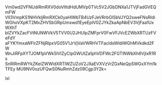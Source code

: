 Vm0wd2VFNUdiRmRXV0doVlltdHdUMVp0TVc5V2JGbDNXa1JTVjFadGVEQmFW
Vll3VmpKS1NHVkljRmRXCk0yaHlWbTB4UzFJeVRrbGlSbVJYQ2sweFNsRldi
WGhoVXpKT2MxZHVSbGRpUmxwd1EyeEplV0ZJYkZkaApNbEV3VjFaa1UxWXhT
blZVYkZacFVtNUNWVkV5TVV0U2JHUlpZMFprV0FwVFJVcEZWbXRTUzFVeFdY
aFYKYmxaWFlrZFNjRlpxVG05V1JrVjVaVWRHVTFacldsWldiWGhMVkdkd2FW
WnJiRFpXYTJOM1pVWk5lVlZyClpGWUtZa1phVDFWc2FGTlNWbXh6VjIxR1Rs
SnRlRmRWYkZKelZWWldXRTlWZUZoV2JXaEVXVzVrZGxNeQpSWGxXYm1kTFEy
MU9NV0ozUFQwS0NuRmhZdz09Cgp3Y2k=

lxl